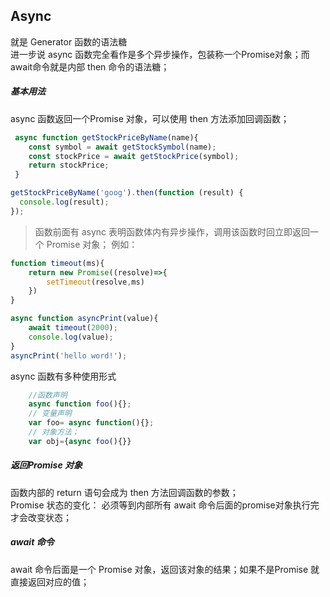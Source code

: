 ## Async
就是 Generator 函数的语法糖   
进一步说 async 函数完全看作是多个异步操作，包装称一个Promise对象；而await命令就是内部 then 命令的语法糖；

##### 基本用法
async 函数返回一个Promise 对象，可以使用 then 方法添加回调函数；
```javascript
 async function getStockPriceByName(name){
    const symbol = await getStockSymbol(name);
    const stockPrice = await getStockPrice(symbol);
    return stockPrice;
 }

getStockPriceByName('goog').then(function (result) {
  console.log(result);
});
```
> 函数前面有 async 表明函数体内有异步操作，调用该函数时回立即返回一个 Promise 对象；
例如：
```javascript
function timeout(ms){
    return new Promise((resolve)=>{
        setTimeout(resolve,ms)
    })
}

async function asyncPrint(value){
    await timeout(2000);
    console.log(value);
}
asyncPrint('hello word!');

```
async 函数有多种使用形式
```javascript
    //函数声明
    async function foo(){};
    // 变量声明
    var foo= async function(){};
    // 对象方法；
    var obj={async foo(){}}
```
##### 返回Promise 对象
函数内部的 return 语句会成为 then 方法回调函数的参数；  
Promise 状态的变化： 必须等到内部所有 await 命令后面的promise对象执行完 才会改变状态；  

##### await 命令
await 命令后面是一个 Promise 对象，返回该对象的结果；如果不是Promise 就直接返回对应的值；  


